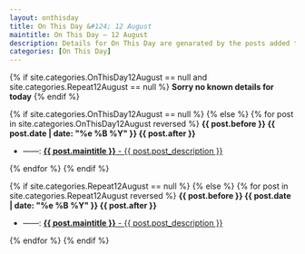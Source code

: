```yaml
---
layout: onthisday
title: On This Day &#124; 12 August
maintitle: On This Day — 12 August
description: Details for On This Day are genarated by the posts added to the website so the content is subject to changes/updates over time.
categories: [On This Day]
---
```


{% if site.categories.OnThisDay12August == null and site.categories.Repeat12August == null %}
<strong>Sorry no known details for today</strong>
{% endif %}

{% if site.categories.OnThisDay12August == null %}
{% else %}
{% for post in site.categories.OnThisDay12August reversed %}
<strong>{{ post.before }} {{ post.date | date: "%e %B %Y" }} {{ post.after }}</strong>
<ul>
<li> ——: <a href="{{ post.url }}"><strong>{{ post.maintitle }}</strong> - {{ post.post_description }}</a></li>
</ul>
{% endfor %}
{% endif %}

{% if site.categories.Repeat12August == null %}
{% else %}
{% for post in site.categories.Repeat12August reversed %}
<strong>{{ post.before }} {{ post.date | date: "%e %B %Y" }} {{ post.after }}</strong>
<ul>
<li> ——: <a href="{{ post.url }}"><strong>{{ post.maintitle }}</strong> - {{ post.post_description }}</a></li>
</ul>
{% endfor %}
{% endif %}
